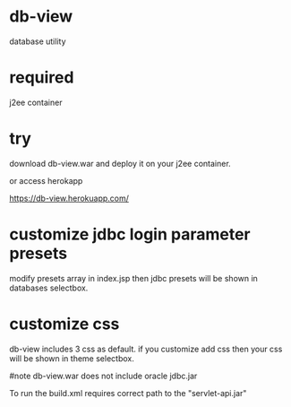 # db-view
database utility

# required
j2ee container

# try
download db-view.war and deploy it on your j2ee container.

or access herokapp 

https://db-view.herokuapp.com/

# customize jdbc login parameter presets
modify presets array in index.jsp
then jdbc presets will be shown in databases selectbox.

# customize css 

db-view includes 3 css as default.
if you customize add css then your css will be shown in theme selectbox.

#note
db-view.war does not include oracle jdbc.jar

To run the build.xml requires correct path to the "servlet-api.jar"
